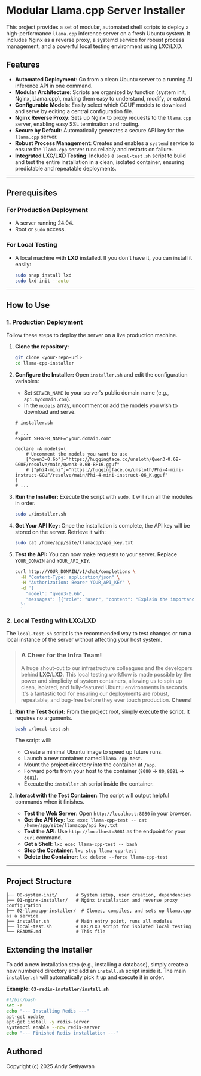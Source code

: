# Modular Llama.cpp Server Installer

This project provides a set of modular, automated shell scripts to deploy a high-performance `llama.cpp` inference server on a fresh Ubuntu system. It includes Nginx as a reverse proxy, a systemd service for robust process management, and a powerful local testing environment using LXC/LXD.

## Features

- **Automated Deployment**: Go from a clean Ubuntu server to a running AI inference API in one command.
- **Modular Architecture**: Scripts are organized by function (system init, Nginx, Llama.cpp), making them easy to understand, modify, or extend.
- **Configurable Models**: Easily select which GGUF models to download and serve by editing a central configuration file.
- **Nginx Reverse Proxy**: Sets up Nginx to proxy requests to the `llama.cpp` server, enabling easy SSL termination and routing.
- **Secure by Default**: Automatically generates a secure API key for the `llama.cpp` server.
- **Robust Process Management**: Creates and enables a `systemd` service to ensure the `llama.cpp` server runs reliably and restarts on failure.
- **Integrated LXC/LXD Testing**: Includes a `local-test.sh` script to build and test the entire installation in a clean, isolated container, ensuring predictable and repeatable deployments.

---

## Prerequisites

### For Production Deployment
- A server running 24.04.
- Root or `sudo` access.

### For Local Testing
- A local machine with **LXD** installed. If you don't have it, you can install it easily:
  ```bash
  sudo snap install lxd
  sudo lxd init --auto
  ```

---

## How to Use

### 1. Production Deployment

Follow these steps to deploy the server on a live production machine.

1.  **Clone the repository:**
    ```bash
    git clone <your-repo-url>
    cd llama-cpp-installer
    ```

2.  **Configure the Installer:**
    Open `installer.sh` and edit the configuration variables:
    - Set `SERVER_NAME` to your server's public domain name (e.g., `api.mydomain.com`).
    - In the `models` array, uncomment or add the models you wish to download and serve.

    ```shellscript
    # installer.sh

    # ...
    export SERVER_NAME="your.domain.com"

    declare -A models=(
        # Uncomment the models you want to use
        ["qwen3-0.6b"]="https://huggingface.co/unsloth/Qwen3-0.6B-GGUF/resolve/main/Qwen3-0.6B-BF16.gguf"
        # ["phi4-mini"]="https://huggingface.co/unsloth/Phi-4-mini-instruct-GGUF/resolve/main/Phi-4-mini-instruct-Q6_K.gguf"
    )
    # ...
    ```

3.  **Run the Installer:**
    Execute the script with `sudo`. It will run all the modules in order.
    ```bash
    sudo ./installer.sh
    ```

4.  **Get Your API Key:**
    Once the installation is complete, the API key will be stored on the server. Retrieve it with:
    ```bash
    sudo cat /home/app/site/llamacpp/api_key.txt
    ```

5.  **Test the API:**
    You can now make requests to your server. Replace `YOUR_DOMAIN` and `YOUR_API_KEY`.
    ```bash
    curl http://YOUR_DOMAIN/v1/chat/completions \
      -H "Content-Type: application/json" \
      -H "Authorization: Bearer YOUR_API_KEY" \
      -d '{
        "model": "qwen3-0.6b",
        "messages": [{"role": "user", "content": "Explain the importance of modular software design."}]
      }'
    ```

### 2. Local Testing with LXC/LXD

The `local-test.sh` script is the recommended way to test changes or run a local instance of the server without affecting your host system.

> ### A Cheer for the Infra Team!
> A huge shout-out to our infrastructure colleagues and the developers behind **LXC/LXD**. This local testing workflow is made possible by the power and simplicity of system containers, allowing us to spin up clean, isolated, and fully-featured Ubuntu environments in seconds. It's a fantastic tool for ensuring our deployments are robust, repeatable, and bug-free before they ever touch production. **Cheers!**

1.  **Run the Test Script:**
    From the project root, simply execute the script. It requires no arguments.
    ```bash
    bash ./local-test.sh
    ```
    The script will:
    - Create a minimal Ubuntu image to speed up future runs.
    - Launch a new container named `llama-cpp-test`.
    - Mount the project directory into the container at `/app`.
    - Forward ports from your host to the container (`8080` -> `80`, `8081` -> `8081`).
    - Execute the `installer.sh` script inside the container.

2.  **Interact with the Test Container:**
    The script will output helpful commands when it finishes.
    - **Test the Web Server**: Open `http://localhost:8080` in your browser.
    - **Get the API Key**: `lxc exec llama-cpp-test -- cat /home/app/site/llamacpp/api_key.txt`
    - **Test the API**: Use `http://localhost:8081` as the endpoint for your `curl` command.
    - **Get a Shell**: `lxc exec llama-cpp-test -- bash`
    - **Stop the Container**: `lxc stop llama-cpp-test`
    - **Delete the Container**: `lxc delete --force llama-cpp-test`

---

## Project Structure

```
├── 00-system-init/       # System setup, user creation, dependencies
├── 01-nginx-installer/   # Nginx installation and reverse proxy configuration
├── 02-llamacpp-installer/  # Clones, compiles, and sets up llama.cpp as a service
├── installer.sh          # Main entry point, runs all modules
├── local-test.sh         # LXC/LXD script for isolated local testing
└── README.md             # This file
```

## Extending the Installer

To add a new installation step (e.g., installing a database), simply create a new numbered directory and add an `install.sh` script inside it. The main `installer.sh` will automatically pick it up and execute it in order.

**Example: `03-redis-installer/install.sh`**
```bash
#!/bin/bash
set -e
echo "--- Installing Redis ---"
apt-get update
apt-get install -y redis-server
systemctl enable --now redis-server
echo "--- Finished Redis installation ---"
```

## Authored

Copyright (c) 2025 Andy Setiyawan